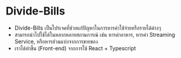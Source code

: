 # **Divide-Bills**
- Divide-Bills เป็นโปรเจคที่ช่วยแก้ปัญหาในการหารค่าใช้จ่ายหรือรายได้ต่างๆ 
- สามารถนำไปใช้ได้ในหลากหลายสถานการณ์ เช่น หารค่าอาหาร, หารค่า Streaming Service, หรือหารส่วนแบ่งจากการขายของ
- เราได้ทำขึ้น (Front-end) จากการใช้ React + Typescript